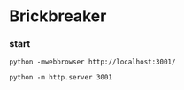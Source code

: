 # Brickbreaker



### start
`python -mwebbrowser http://localhost:3001/`

`python -m http.server 3001`
